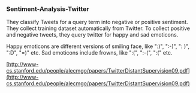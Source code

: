 ### Sentiment-Analysis-Twitter

They classify Tweets for a query term into negative or positive sentiment. They collect training dataset automatically from Twitter. To collect positive and negative tweets, they query twitter for happy and sad emoticons.

Happy emoticons are different versions of smiling face, like ":)", ":-)", ": )", ":D", "=)" etc.
Sad emoticons include frowns, like ":(", ":-(", ":(" etc.


[http://www-cs.stanford.edu/people/alecmgo/papers/TwitterDistantSupervision09.pdf](http://www-cs.stanford.edu/people/alecmgo/papers/TwitterDistantSupervision09.pdf)